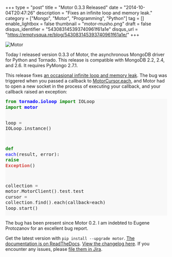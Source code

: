 +++
type = "post"
title = "Motor 0.3.3 Released"
date = "2014-10-04T20:47:26"
description = "Fixes an infinite loop and memory leak."
category = ["Mongo", "Motor", "Programming", "Python"]
tag = []
enable_lightbox = false
thumbnail = "motor-musho.png"
draft = false
disqus_identifier = "543083145393740961f61a1e"
disqus_url = "https://emptysqua.re/blog/543083145393740961f61a1e/"
+++

<p><img style="display:block; margin-left:auto; margin-right:auto;" src="motor-musho.png" alt="Motor" title="motor-musho.png" border="0" /></p>
<p>Today I released version 0.3.3 of Motor, the asynchronous MongoDB driver for Python and Tornado. This release is compatible with MongoDB 2.2, 2.4, and 2.6. It requires PyMongo 2.7.1.</p>
<p>This release fixes <a href="https://jira.mongodb.org/browse/MOTOR-45">an occasional infinite loop and memory leak</a>. The bug was triggered when you passed a callback to <a href="http://motor.readthedocs.org/en/stable/api/motor_cursor.html#motor.MotorCursor.each">MotorCursor.each</a>, and Motor had to open a new socket in the process of executing your callback, and your callback raised an exception:</p>
<div class="codehilite" style="background: #f8f8f8"><pre style="line-height: 125%"><span style="color: #008000; font-weight: bold">from</span> <span style="color: #0000FF; font-weight: bold">tornado.ioloop</span> <span style="color: #008000; font-weight: bold">import</span> IOLoop
<span style="color: #008000; font-weight: bold">import</span> <span style="color: #0000FF; font-weight: bold">motor</span>

loop <span style="color: #666666">=</span> IOLoop<span style="color: #666666">.</span>instance()

<span style="color: #008000; font-weight: bold">def</span> <span style="color: #0000FF">each</span>(result, error):
    <span style="color: #008000; font-weight: bold">raise</span> <span style="color: #D2413A; font-weight: bold">Exception</span>()

collection <span style="color: #666666">=</span> motor<span style="color: #666666">.</span>MotorClient()<span style="color: #666666">.</span>test<span style="color: #666666">.</span>test
cursor <span style="color: #666666">=</span> collection<span style="color: #666666">.</span>find()<span style="color: #666666">.</span>each(callback<span style="color: #666666">=</span>each)
loop<span style="color: #666666">.</span>start()
</pre></div>


<p>The bug has been present since Motor 0.2. I am indebted to Eugene Protozanov for an excellent bug report.</p>
<p>Get the latest version with <code>pip install --upgrade motor</code>. <a href="http://motor.readthedocs.org/en/stable">The documentation is on ReadTheDocs</a>. <a href="http://motor.readthedocs.org/en/stable/changelog.html">View the changelog here</a>. If you encounter any issues, please <a href="https://jira.mongodb.org/browse/MOTOR">file them in Jira</a>.</p>
